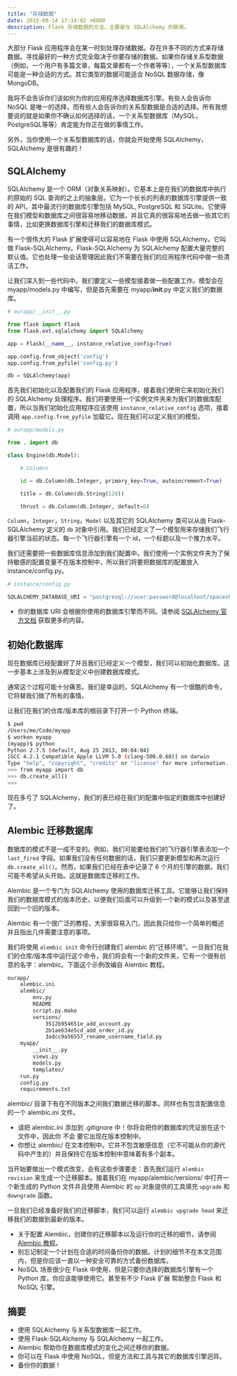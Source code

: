 ```yaml
---
title: "存储数据"
date: 2015-08-14 17:14:02 +0800
description: Flask 存储数据的方法，主要是与 SQLAlchemy 的联用。
---
```


大部分 Flask 应用程序会在某一时刻处理存储数据。存在许多不同的方式来存储数据。寻找最好的一种方式完全取决于你要存储的数据。如果你存储关系型数据（例如，一个用户有多篇文章，每篇文章都有一个作者等等），一个关系型数据库可能是一种合适的方式。其它类型的数据可能适合 NoSQL 数据存储，像 MongoDB。

我将不会告诉你们该如何为你的应用程序选择数据库引擎。有些人会告诉你 NoSQL 是唯一的选择，而有些人会告诉你的关系型数据是合适的选择。所有我想要说的就是如果你不确认如何选择的话，一个关系型数据库（MySQL，PostgreSQL等等）肯定能为你正在做的事情工作。

另外，当你使用一个关系型数据库的话，你就会开始使用 SQLAlchemy，SQLAlchemy 是很有趣的！

<!-- more -->

## SQLAlchemy

SQLAlchemy 是一个 ORM（对象关系映射）。它基本上是在我们的数据库中执行的原始的 SQL 查询的之上的抽象层。它为一个长长的列表的数据库引擎提供一致的 API。其中最流行的数据库引擎包括 MySQL, PostgreSQL 和 SQLite。它使得在我们模型和数据库之间很容易地移动数据，并且它真的很容易地去做一些其它的事情，比如更换数据库引擎和迁移我们的数据库模式。

有一个很伟大的 Flask 扩展使得可以容易地在 Flask 中使用 SQLAlchemy。它叫做 Flask-SQLAlchemy。Flask-SQLAlchemy 为 SQLAlchemy 配置大量完整的默认值。它也处理一些会话管理因此我们不需要在我们的应用程序代码中做一些清洁工作。

让我们深入到一些代码中。我们要定义一些模型接着做一些配置工作。模型会在 myapp/models.py 中编写，但是首先需要在 myapp/__init__.py 中定义我们的数据库。

~~~ python
# ourapp/__init__.py

from flask import Flask
from flask.ext.sqlalchemy import SQLAlchemy

app = Flask(__name__, instance_relative_config=True)

app.config.from_object('config')
app.config.from_pyfile('config.py')

db = SQLAlchemy(app)
~~~

首先我们初始化以及配置我们的 Flask 应用程序，接着我们使用它来初始化我们的 SQLAlchemy 处理程序。我们将要使用一个实例文件夹来为我们的数据库配置，所以当我们初始化应用程序应该使用 `instance_relative_config` 选项，接着调用 `app.config.from_pyfile` 加载它。现在我们可以定义我们的模型。

~~~ python
# ourapp/models.py

from . import db

class Engine(db.Model):

    # Columns

    id = db.Column(db.Integer, primary_key=True, autoincrement=True)

    title = db.Column(db.String(128))

    thrust = db.Column(db.Integer, default=0)
~~~

`Column`，`Integer`，`String`，`Model` 以及其它的 SQLAlchemy 类可以从由 Flask-SQLAlchemy 定义的 `db` 对象中引用。我们已经定义了一个模型用来存储我们飞行器引擎当前的状态。每一个飞行器引擎有一个 id，一个标题以及一个推力水平。

我们还需要把一些数据库信息添加到我们配置中。我们使用一个实例文件夹为了保持敏感的配置变量不在版本控制中，所以我们将要把数据库的配置放入 instance/config.py。

~~~ python
# instance/config.py

SQLALCHEMY_DATABASE_URI = "postgresql://user:password@localhost/spaceshipDB"
~~~

* 你的数据库 URI 会根据你使用的数据库引擎而不同。请参阅 [SQLAlchemy 官方文档](http://docs.sqlalchemy.org/en/latest/core/engines.html?highlight=database#database-urls) 获取更多的内容。

## 初始化数据库

现在数据库已经配置好了并且我们已经定义一个模型，我们可以初始化数据库。这一步基本上涉及到从模型定义中创建数据库模式。

通常这个过程可能十分痛苦。我们是幸运的，SQLAlchemy 有一个很酷的命令，它将替我们做了所有的事情。

让我们在我们的仓库/版本库的根目录下打开一个 Python 终端。

~~~ bash
$ pwd
/Users/me/Code/myapp
$ workon myapp
(myapp)$ python
Python 2.7.5 (default, Aug 25 2013, 00:04:04)
[GCC 4.2.1 Compatible Apple LLVM 5.0 (clang-500.0.68)] on darwin
Type "help", "copyright", "credits" or "license" for more information.
>>> from myapp import db
>>> db.create_all()
>>>
~~~

现在多亏了 SQLAlchemy，我们的表已经在我们的配置中指定的数据库中创建好了。

## Alembic 迁移数据库

数据库的模式不是一成不变的。例如，我们可能要给我们的飞行器引擎表添加一个 `last_fired` 字段。如果我们没有任何数据的话，我们只要更新模型和再次运行 `db.create_all()`。然而，如果我们已经在表中记录了 6 个月的引擎的数据，我们可能不希望从头开始。这就是数据库迁移的工作。

Alembic 是一个专门为 SQLAlchemy 使用的数据库迁移工具。它能够让我们保持我们的数据库模式的版本历史，以便我们后面可以升级到一个新的模式以及甚至退回到一个旧的版本。

Alembic 有一个很广泛的教程，大家很容易入门，因此我只给你一个简单的概述并且指出几件需要注意的事项。

我们将使用 `alembic init` 命令行创建我们 alembic 的“迁移环境”。一旦我们在我们的仓库/版本库中运行这个命令，我们将会有一个新的文件夹，它有一个很有创意的名字：alembic。下面这个示例改编自 Alembic 教程。

~~~ bash
ourapp/
    alembic.ini
    alembic/
        env.py
        README
        script.py.mako
        versions/
            3512b954651e_add_account.py
            2b1ae634e5cd_add_order_id.py
            3adcc9a56557_rename_username_field.py
    myapp/
        __init__.py
        views.py
        models.py
        templates/
    run.py
    config.py
    requirements.txt
~~~

alembic/ 目录下有在不同版本之间我们数据迁移的脚本。同样也有包含配置信息的一个 alembic.ini 文件。

* 请把 alembic.ini 添加到 .gitignore 中！你将会把你的数据库的凭证放在这个文件中，因此你 不会 要它出现在版本控制中。
* 你想让 alembic/ 在文本控制中。它并不包含敏感信息（它不可能从你的源代码中产生的）并且保持它在版本控制中意味着有多个副本。

当开始要做出一个模式改变，会有这些步骤要走：首先我们运行 `alembic revision` 来生成一个迁移脚本。接着我们在 myapp/alembic/versions/ 中打开一个新生成的 Python 文件并且使用 Alembic 的 `op` 对象提供的工具填充 `upgrade` 和 `downgrade` 函数。

一旦我们已经准备好我们的迁移脚本，我们可以运行 `alembic upgrade head` 来迁移我们的数据到最新的版本。

* 关于配置 Alembic，创建你的迁移脚本以及运行你的迁移的细节，请参阅 [Alembic 教程](http://alembic.readthedocs.org/en/latest/tutorial.html)。
* 别忘记制定一个计划在合适的时间备份你的数据。计划的细节不在本文范围内，但是你应该一直以一种安全可靠的方式备份数据库。
* NoSQL 场景很少在 Flask 中使用，但是只要你选择的数据库引擎有一个 Python 库，你应该能够使用它。甚至有不少 Flask 扩展 帮助整合 Flask 和 NoSQL 引擎。

## 摘要

* 使用 SQLAlchemy 与关系型数据库一起工作。
* 使用 Flask-SQLAlchemy 与 SQLAlchemy 一起工作。
* Alembic 帮助你在数据库模式的变化之间迁移你的数据。
* 你可以在 Flask 中使用 NoSQL，但是方法和工具与其它的数据库引擎迥异。
* 备份你的数据！
